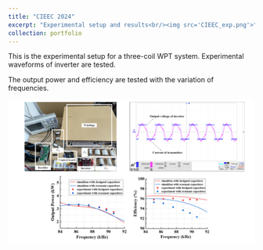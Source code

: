 ```yaml
---
title: "CIEEC 2024"
excerpt: "Experimental setup and results<br/><img src='CIEEC_exp.png'>"
collection: portfolio
---
```


This is the experimental setup for a three-coil WPT system. Experimental waveforms of inverter are tested.

The output power and efficiency are tested with the variation of frequencies.

![CIEEC 2024](CIEEC_exp.png)
